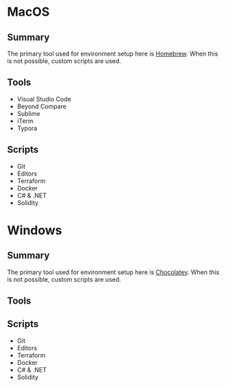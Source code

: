 # MacOS

## Summary
The primary tool used for environment setup here is [Homebrew](https://brew.sh/). When this is not possible, custom scripts are used.

## Tools
* Visual Studio Code
* Beyond Compare
* Sublime
* iTerm
* Typora

## Scripts
* Git
* Editors
* Terraform
* Docker
* C# & .NET
* Solidity

# Windows

## Summary
The primary tool used for environment setup here is [Chocolatey](https://chocolatey.org/). When this is not possible, custom scripts are used.

## Tools

## Scripts
* Git
* Editors
* Terraform
* Docker
* C# & .NET
* Solidity
